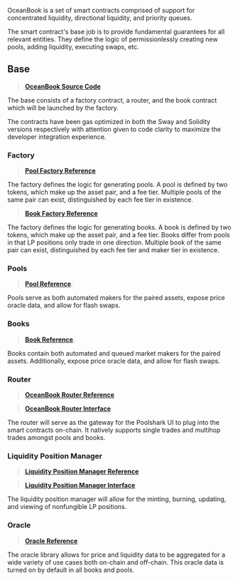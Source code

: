 
OceanBook is a set of smart contracts comprised of support for concentrated liquidity, directional liquidity, and priority queues.

The smart contract's base job is to provide fundamental guarantees for all relevant entities. They define the logic of permissionlessly creating new pools, adding liquidity, executing swaps, etc.

## Base

> [**OceanBook Source Code**](https://github.com/Poolshark/oceanbook-v1)

The base consists of a factory contract, a router, and the book contract which will be launched by the factory.

The contracts have been gas optimized in both the Sway and Solidity versions respectively with attention given to code clarity to maximize the developer integration experience.

### Factory

> [**Pool Factory Reference**](https://docs.poolsharks.io/docs/smart-contracts/base/OceanBookPoolFactory.en.md)

The factory defines the logic for generating pools. A pool is defined by two tokens, which make up the asset pair, and a fee tier. Multiple pools of the same pair can exist, distinguished
by each fee tier in existence.

> [**Book Factory Reference**](https://docs.poolsharks.io/docs/smart-contracts/base/OceanBookBookFactory.en.md)

The factory defines the logic for generating books. A book is defined by two tokens, which make up the asset pair, and a fee tier. Books differ from pools in that LP positions only trade in one direction. Multiple book of the same pair can exist, distinguished by each fee tier and maker tier in existence.

### Pools

> [**Pool Reference**](https://docs.poolsharks.io/docs/smart-contracts/base/OceanBookPool.en.md).

Pools serve as both automated makers for the paired assets, expose price oracle data, and allow for flash swaps.

### Books

> [**Book Reference**](https://docs.poolsharks.io/docs/smart-contracts/base/OceanBookBook.en.md).

Books contain both automated and queued market makers for the paired assets. Additionally, expose price oracle data, and allow for flash swaps.

### Router

> [**OceanBook Router Reference**](https://docs.poolsharks.io/docs/smart-contracts/v1/OceanBookRouter.en.md)

> [**OceanBook Router Interface**](https://docs.poolsharks.io/docs/smart-contracts/v1/interfaces/IOceanBookRouter.en.md)

The router will serve as the gateway for the Poolshark UI to plug into the smart contracts on-chain. It natively supports single trades and multihop trades amongst pools and books.

### Liquidity Position Manager

> [**Liquidity Position Manager Reference**](https://docs.poolsharks.io/docs/smart-contracts/v1/NonfungiblePositionManager)

> [**Liquidity Position Manager Interface**](https://docs.poolsharks.io/docs/smart-contracts/v1/interfaces/INonfungiblePositionManager)

The liquidity position manager will allow for the minting, burning, updating, and viewing of nonfungible LP positions.

### Oracle

> [**Oracle Reference**](https://docs.uniswap.org/protocol/reference/base/libraries/Oracle)

The oracle library allows for price and liquidity data to be aggregated for a wide variety of use cases both on-chain and off-chain. This oracle data is turned on by default in all books and pools.

<br/><br/><br/><br/>